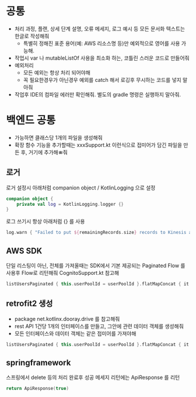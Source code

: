# 공통
- 처리 과정, 플랜, 상세 단계 설명, 오류 메세지, 로그 예시 등 모든 문서화 텍스트는 한글로 작성해줘
    - 특별히 정해진 표준 용어(예: AWS 리소스명 등)만 예외적으로 영어를 사용 가능해.
- 작업시 var 나 mutableListOf 사용을 최소화 하는, 코틀린 스러운 코드로 만들어줘
- 예외처리
    - 모든 예외는 항상 처리 되어야해
    - 꼭 필요한경우가 아닌경우 예외를 catch 해서 로깅후 무시하는 코드를 넣지 말아줘
- 작업후 IDE의 컴파일 에러만 확인해줘. 별도의 gradle 명령은 실행하지 말아줘.


# 백엔드 공통
- 가능하면 클래스당 1개의 파일을 생성해줘
- 확장 함수 기능을 추가할때는 xxxSupport.kt 이런식으로 접미어가 담긴 파일을 만든 후, 거기에 추가해ㅃ줘

## 로거

로거 설정시 아래처럼 companion object /  KotlinLogging 으로 설정
```kotlin
companion object {
    private val log = KotlinLogging.logger {}
}
```

로그 쓰기시 항상 아래처럼 {} 를 사용

```kotlin
log.warn { "Failed to put ${remainingRecords.size} records to Kinesis after $maxRetries retries." }
```

## AWS SDK
단일 리스팅이 아닌, 전체를 가져올때는 SDK에서 기본 제공되는 Paginated Flow 를 사용후 Flow로 리턴해줘
CognitoSupport.kt 참고해
```kotlin
listUsersPaginated { this.userPoolId = userPoolId }.flatMapConcat { it.users!!.asFlow() }
```

## retrofit2 생성
- package net.kotlinx.dooray.drive 를 참고해줘
- rest API 1건당 1개의 인터페이스를 만들고, 그안에 관련 데이터 객체를 생성해줘
- 모든 인터페이스와 데이터 객체는 같은 접미어를 가져야해
```kotlin
listUsersPaginated { this.userPoolId = userPoolId }.flatMapConcat { it.users!!.asFlow() }
```

## springframework
스프링에서 delete 등의 처리 완료후 성공 메세지 리턴에는 ApiResponse 를 리턴
```kotlin
return ApiResponse(true)
```